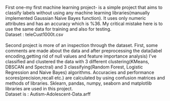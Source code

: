 First one-my first machine learning project- is a simple project that aims to classify labels without using any machine learning libraries(manually implemented Gaussian Naive Bayes function). It uses only numeric attributes and has an accuracy which is %36. My critical mistake here is to use the same data for training and also for testing. \
Dataset : teleCust1000t.csv \
\
Second project is more of an inspection through the dataset. First, some comments are made about the data and after preprocessing the data(label encoding,getting rid of null values and feature importance analysis) I've classified and clustered the data with 3 different clustering(KMeans, DBSCAN and Spectral) and 3 classifying(Random Forest, Logistic Regression and Naive Bayes) algorithms. Accuracies and performance scores(precision,recall etc.) are calculated by using confusion matrices and methods of libraries. Sklearn, pandas, numpy, seaborn and matplotlib libraries are used in this project. \
Dataset is : Autism-Adolescent-Data.arff
